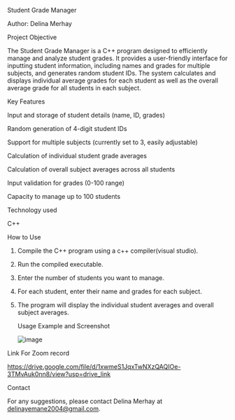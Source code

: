  Student Grade Manager
 
Author: Delina Merhay

Project Objective

The Student Grade Manager is a C++ program designed to efficiently manage and analyze student grades. It provides a user-friendly interface for inputting student information, including names and grades for multiple subjects, and generates random student IDs. The system calculates and displays individual average grades for each student as well as the overall average grade for all students in each subject.

Key Features

Input and storage of student details (name, ID, grades)

Random generation of 4-digit student IDs

Support for multiple subjects (currently set to 3, easily adjustable)

Calculation of individual student grade averages

Calculation of overall subject averages across all students

Input validation for grades (0-100 range)

Capacity to manage up to 100 students


Technology used


C++


How to Use


1. Compile the C++ program using a c++ compiler(visual studio).
  
2. Run the compiled executable.
  
3. Enter the number of students you want to manage.
   
4. For each student, enter their name and grades for each subject.

5. The program will display the individual student averages and overall subject averages.
   

   Usage Example and Screenshot

   ![image](https://github.com/user-attachments/assets/c6b438bf-7eda-4b1c-bca0-8b62b66a3a17)


Link For Zoom record

https://drive.google.com/file/d/1xwmeS1JqxTwNXzQAQIOe-3TMvAuk0nn8/view?usp=drive_link

Contact

For any suggestions, please contact Delina Merhay at delinayemane2004@gmail.com.
   


